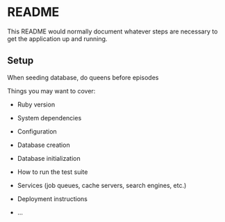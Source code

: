 # README

This README would normally document whatever steps are necessary to get the
application up and running.

## Setup
When seeding database, do queens before episodes

Things you may want to cover:

* Ruby version

* System dependencies

* Configuration

* Database creation

* Database initialization

* How to run the test suite

* Services (job queues, cache servers, search engines, etc.)

* Deployment instructions

* ...
